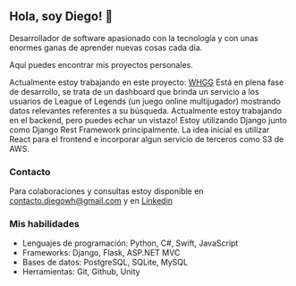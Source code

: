 ## Hola, soy Diego! 👋
Desarrollador de software apasionado con la tecnología y con unas enormes ganas de aprender nuevas cosas cada día.

Aquí puedes encontrar mis proyectos personales.

Actualmente estoy trabajando en este proyecto:
[WHGG](https://github.com/Diegowh/whgg)
Está en plena fase de desarrollo, se trata de un dashboard que brinda un servicio a los usuarios de League of Legends (un juego online multijugador) mostrando datos relevantes referentes a su búsqueda. Actualmente estoy trabajando en el backend, pero puedes echar un vistazo!
Estoy utilizando Django junto como Django Rest Framework principalmente. La idea inicial es utilizar React para el frontend e incorporar algun servicio de terceros como S3 de AWS.


### Contacto
Para colaboraciones y consultas estoy disponible en [contacto.diegowh@gmail.com](mailto:contacto.diegowh@gmail.com) y en [Linkedin](https://www.linkedin.com/in/diegowh/)


### Mis habilidades
* Lenguajes de programación: Python, C#, Swift, JavaScript
* Frameworks: Django, Flask, ASP.NET MVC
* Bases de datos: PostgreSQL, SQLite, MySQL
* Herramientas: Git, Github, Unity
